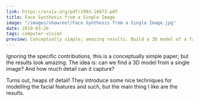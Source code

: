 ```yaml
---
link: https://arxiv.org/pdf/1903.10873.pdf
title: Face Synthesis from a Single Image
image: "/images/showreel/Face Synthesis from a Single Image.jpg"
date: 2019-03-26
tags: computer-vision
preview: Conceptually simple; amazing results. Build a 3D model of a face from a single image!
---
```


Ignoring the specific contributions, this is a conceptually simple paper; but
the results look amazing. The idea is: can we find a 3D model from a single
image? And how much detail can it capture?

Turns out, heaps of detail! They introduce some nice techniques for modelling
the facial features and such, but the main thing I like are the results.
